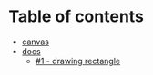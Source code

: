 # Table of contents

* [canvas](README.md)
* [docs](docs/README.md)
  * [#1 - drawing rectangle](<docs/#1 - drawing rectangle/README.md>)
